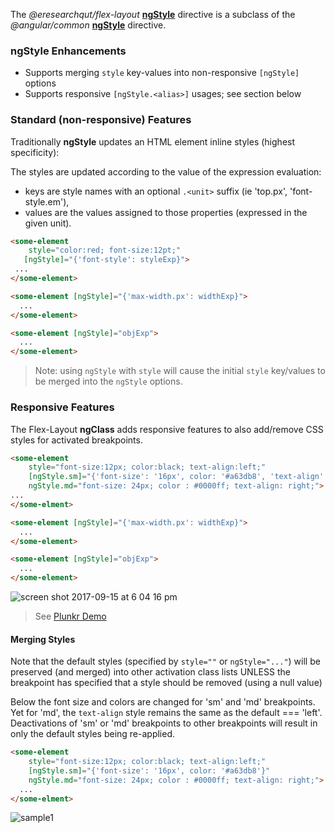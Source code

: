 The *@eresearchqut/flex-layout* [**ngStyle**][ngStyle] directive is a subclass of the *@angular/common* 
[**ngStyle**][aioNgStyle] directive. 

### ngStyle Enhancements 

* Supports merging `style` key-values into non-responsive `[ngStyle]` options
* Supports responsive `[ngStyle.<alias>]` usages; see section below


### Standard (non-responsive) Features

Traditionally **ngStyle** updates an HTML element inline styles (highest specificity):

The styles are updated according to the value of the expression evaluation:

* keys are style names with an optional `.<unit>` suffix (ie 'top.px', 'font-style.em'),
* values are the values assigned to those properties (expressed in the given unit).


```html
<some-element 
    style="color:red; font-size:12pt;"
   [ngStyle]="{'font-style': styleExp}">
 ... 
</some-element>

<some-element [ngStyle]="{'max-width.px': widthExp}">
  ...
</some-element>

<some-element [ngStyle]="objExp">
  ...
</some-element>
```


> Note: using `ngStyle` with `style` will cause the initial `style` key/values to be merged into the `ngStyle` options.

### Responsive Features

The Flex-Layout **ngClass** adds responsive features to also add/remove CSS styles for activated breakpoints.


```html
<some-element 
    style="font-size:12px; color:black; text-align:left;"
    [ngStyle.sm]="{'font-size': '16px', color: '#a63db8', 'text-align': 'center'}"
    ngStyle.md="font-size: 24px; color : #0000ff; text-align: right;">
...
</some-elment>

<some-element [ngStyle]="{'max-width.px': widthExp}">
  ...
</some-element>

<some-element [ngStyle]="objExp">
  ...
</some-element>
```

![screen shot 2017-09-15 at 6 04 16 pm](https://user-images.githubusercontent.com/210413/30506288-5adb4cc8-9a40-11e7-9701-e9973a1565f5.png)


> See [Plunkr Demo](https://plnkr.co/edit/s4ujRdD2RBkdJEYKxYtJ?p=preview)

#### Merging Styles

Note that the default styles (specified by `style=""` or `ngStyle="..."`) will be preserved (and merged) into other 
activation class lists UNLESS the breakpoint has specified that a style should be removed (using a null value)

Below the font size and colors are changed for 'sm' and 'md' breakpoints. Yet for 'md', the `text-align` style remains 
the same as the default === 'left'. Deactivations of 'sm' or 'md' breakpoints to other breakpoints will result in only 
the default styles being re-applied.

```html
<some-element 
    style="font-size:12px; color:black; text-align:left;"
    [ngStyle.sm]="{'font-size': '16px', color: '#a63db8'}"
    ngStyle.md="font-size: 24px; color : #0000ff; text-align: right;">
  ...
</some-elment>
```

![sample1](https://user-images.githubusercontent.com/210413/30512495-e974c33a-9ab6-11e7-8dec-9805219baaac.jpg)

[ngStyle]: https://github.com/angular/flex-layout/blob/master/src/lib/extended/style/style.ts#L54
[aioNgStyle]: https://github.com/angular/angular/blob/master/packages/common/src/directives/ng_style.ts#L34